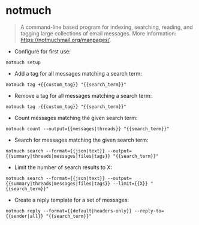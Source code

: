 # notmuch

> A command-line based program for indexing, searching, reading, and tagging large collections of email messages.
> More Information: <https://notmuchmail.org/manpages/>.

- Configure for first use:

`notmuch setup`

- Add a tag for all messages matching a search term:

`notmuch tag +{{custom_tag}} "{{search_term}}"`

- Remove a tag for all messages matching a search term:

`notmuch tag -{{custom_tag}} "{{search_term}}"`

- Count messages matching the given search term:

`notmuch count --output={{messages|threads}} "{{search_term}}"`

- Search for messages matching the given search term:

`notmuch search --format={{json|text}} --output={{summary|threads|messages|files|tags}} "{{search_term}}"`

- Limit the number of search results to X:

`notmuch search --format={{json|text}} --output={{summary|threads|messages|files|tags}} --limit={{X}} "{{search_term}}"`

- Create a reply template for a set of messages:

`notmuch reply --format={{default|headers-only}} --reply-to={{sender|all}} "{{search_term}}"`
